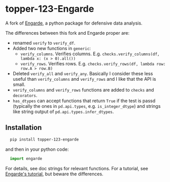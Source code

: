 topper-123-Engarde
==================

A fork of [Engarde](https://github.com/TomAugspurger/engarde), 
a python package for defensive data analysis. 

The differences between this fork and Engarde proper are:

* renamed ``verify`` to ``verify_df``.
* Added two new functions in ``generic``:
  * ``verify_columns``. Verifies columns. E.g.
    ``checks.verify_columns(df, lambda x: (x > 0).all())``
  * ``verify_rows``. Verifies rows. E.g.
    ``checks.verify_rows(df, lambda row: row.A > row.B)``
* Deleted ``verify_all`` and ``verify_any``. Basically I consider these
  less useful than ``verify_columns`` and ``verify_rows`` and I like that the API is small.
* ``verify_columns`` and ``verify_rows`` functions are added to ``checks`` and ``decorators``.
* ``has_dtypes`` can accept functions that return ``True`` if the test is passd 
  (typically the ones in ``pd.api.types``, e.g. ``is_integer_dtype``) and strings 
  like string output of ``pd.api.types.infer_dtypes``.

Installation
-------------

```bash
  pip install topper-123-engarde
```

and then in your python code:

```python
  import engarde
```

For details, see doc strings for relevant functions. For a tutorial, see
[Engarde's tutorial](http://engarde.readthedocs.io/en/latest/example.html),
but beware the differences.

